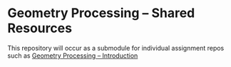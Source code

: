 # Geometry Processing – Shared Resources

This repository will occur as a submodule for individual assignment repos such
as [Geometry Processing –
Introduction](https://github.com/alecjacobson/geometry-processing-introduction)
